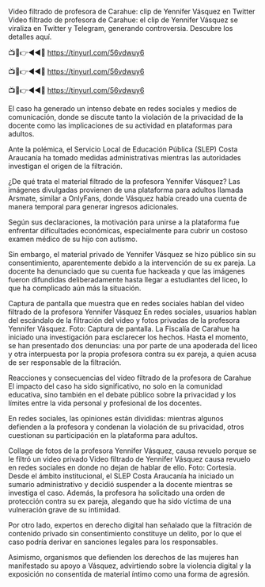 Video filtrado de profesora de Carahue: clip de Yennifer Vásquez en Twitter
Video filtrado de profesora de Carahue: el clip de Yennifer Vásquez se viraliza en Twitter y Telegram, generando controversia. Descubre los detalles aquí.


📺📱👉◄◄🔴 https://tinyurl.com/56vdwuy6

📺📱👉◄◄🔴 https://tinyurl.com/56vdwuy6

📺📱👉◄◄🔴 https://tinyurl.com/56vdwuy6


El caso ha generado un intenso debate en redes sociales y medios de comunicación, donde se discute tanto la violación de la privacidad de la docente como las implicaciones de su actividad en plataformas para adultos.


Ante la polémica, el Servicio Local de Educación Pública (SLEP) Costa Araucanía ha tomado medidas administrativas mientras las autoridades investigan el origen de la filtración.

¿De qué trata el material filtrado de la profesora Yennifer Vásquez?
Las imágenes divulgadas provienen de una plataforma para adultos llamada Arsmate, similar a OnlyFans, donde Vásquez había creado una cuenta de manera temporal para generar ingresos adicionales.

Según sus declaraciones, la motivación para unirse a la plataforma fue enfrentar dificultades económicas, especialmente para cubrir un costoso examen médico de su hijo con autismo.

Sin embargo, el material privado de Yennifer Vásquez se hizo público sin su consentimiento, aparentemente debido a la intervención de su ex pareja. La docente ha denunciado que su cuenta fue hackeada y que las imágenes fueron difundidas deliberadamente hasta llegar a estudiantes del liceo, lo que ha complicado aún más la situación.

Captura de pantalla que muestra que en redes sociales hablan del video filtrado de la profesora Yennifer Vásquez 
En redes sociales, usuarios hablan del escándalo de la filtración del video y fotos privadas de la profesora Yennifer Vásquez. Foto: Captura de pantalla.
La Fiscalía de Carahue ha iniciado una investigación para esclarecer los hechos. Hasta el momento, se han presentado dos denuncias: una por parte de una apoderada del liceo y otra interpuesta por la propia profesora contra su ex pareja, a quien acusa de ser responsable de la filtración.

Reacciones y consecuencias del video filtrado de la profesora de Carahue
El impacto del caso ha sido significativo, no solo en la comunidad educativa, sino también en el debate público sobre la privacidad y los límites entre la vida personal y profesional de los docentes.

En redes sociales, las opiniones están divididas: mientras algunos defienden a la profesora y condenan la violación de su privacidad, otros cuestionan su participación en la plataforma para adultos.

Collage de fotos de la profesora Yennifer Vásquez, causa revuelo porque se le filtró un video privado 
Video filtrado de Yennifer Vásquez causa revuelo en redes sociales en donde no dejan de hablar de ello. Foto: Cortesía.
Desde el ámbito institucional, el SLEP Costa Araucanía ha iniciado un sumario administrativo y decidió suspender a la docente mientras se investiga el caso. Además, la profesora ha solicitado una orden de protección contra su ex pareja, alegando que ha sido víctima de una vulneración grave de su intimidad.

Por otro lado, expertos en derecho digital han señalado que la filtración de contenido privado sin consentimiento constituye un delito, por lo que el caso podría derivar en sanciones legales para los responsables.

Asimismo, organismos que defienden los derechos de las mujeres han manifestado su apoyo a Vásquez, advirtiendo sobre la violencia digital y la exposición no consentida de material íntimo como una forma de agresión.
